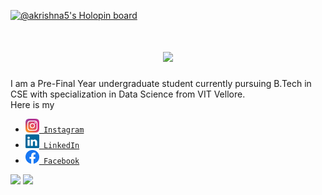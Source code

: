 [![@akrishna5's Holopin board](https://holopin.io/api/user/board?user=akrishna5)](https://holopin.io/@akrishna5)
<h3></h3>
<h1 align="center">
  <a href="https://git.io/typing-svg">
    <img src="https://readme-typing-svg.herokuapp.com?font=Bradley+Hand+ITC&size=35&duration=3000&color=006400&background=FFA21E00&multiline=true&width=500&height=100&lines=Welcome+To+My+Profile...;I+am+Abhishek+Krishna+!!"></a></h1>
I am a Pre-Final Year undergraduate student currently pursuing B.Tech in CSE with specialization in Data Science from VIT Vellore.
<br>
Here is my <ul>
	<li><code><a href="https://www.instagram.com/a_krishna5/" title="Instagram Profile"><img width="22" src="images/instagram.svg"> Instagram</a></code></li>
	<li><code><a href="https://www.linkedin.com/in/akrishna05/" title="LinkedIn Profile"><img width="22" src="images/linkedin.svg"> LinkedIn</a></code></li>
	<li><code><a href="https://www.facebook.com/krishnaRAZE/" title="Facebook Profile"><img width="22" src="images/facebook.png"> Facebook</a></code></li>
</ul>
<img src="https://github-readme-stats.vercel.app/api?username=akrishna5&show_icons=true"/>
<img src="https://github-readme-stats.vercel.app/api/top-langs?username=akrishna5&layout=compact"/>
